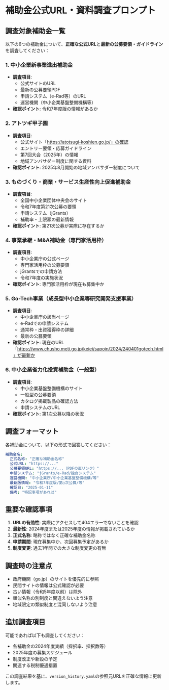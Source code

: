 # 補助金公式URL・資料調査プロンプト

## 調査対象補助金一覧

以下の6つの補助金について、**正確な公式URL**と**最新の公募要領・ガイドライン**を調査してください：

### 1. 中小企業新事業進出補助金
- **調査項目**:
  - 公式サイトのURL
  - 最新の公募要領PDF
  - 申請システム（e-Rad等）のURL
  - 運営機関（中小企業基盤整備機構等）
- **確認ポイント**: 令和7年度版の情報があるか

### 2. アトツギ甲子園
- **調査項目**:
  - 公式サイト「https://atotsugi-koshien.go.jp/」の確認
  - エントリー要領・応募ガイドライン
  - 第7回大会（2025年）の情報
  - 地域アンバサダー制度に関する資料
- **確認ポイント**: 2025年8月開始の地域アンバサダー制度について

### 3. ものづくり・商業・サービス生産性向上促進補助金
- **調査項目**:
  - 全国中小企業団体中央会のサイト
  - 令和7年度第21次公募の要領
  - 申請システム（jGrants）
  - 補助率・上限額の最新情報
- **確認ポイント**: 第21次公募が実際に存在するか

### 4. 事業承継・M&A補助金（専門家活用枠）
- **調査項目**:
  - 中小企業庁の公式ページ
  - 専門家活用枠の公募要領
  - jGrantsでの申請方法
  - 令和7年度の実施状況
- **確認ポイント**: 専門家活用枠が現在も募集中か

### 5. Go-Tech事業（成長型中小企業等研究開発支援事業）
- **調査項目**:
  - 中小企業庁の該当ページ
  - e-Radでの申請システム
  - 通常枠・出資獲得枠の詳細
  - 最新の公募要領
- **確認ポイント**: 現在のURL「https://www.chusho.meti.go.jp/keiei/sapoin/2024/240401gotech.html」が最新か

### 6. 中小企業省力化投資補助金（一般型）
- **調査項目**:
  - 中小企業基盤整備機構のサイト
  - 一般型の公募要領
  - カタログ掲載製品の確認方法
  - 申請システムのURL
- **確認ポイント**: 第1次公募以降の状況

## 調査フォーマット

各補助金について、以下の形式で回答してください：

```yaml
補助金名:
  正式名称: "正確な補助金名称"
  公式URL: "https://..."
  公募要領URL: "https://...（PDFの直リンク）"
  申請システム: "jGrants/e-Rad/独自システム"
  運営機関: "中小企業庁/中小企業基盤整備機構/等"
  最新版情報: "令和7年度版/第○次公募/等"
  確認日: "2025-01-11"
  備考: "特記事項があれば"
```

## 重要な確認事項

1. **URLの有効性**: 実際にアクセスして404エラーでないことを確認
2. **最新性**: 2024年度または2025年度の情報が掲載されているか
3. **正式名称**: 略称ではなく正確な補助金名称
4. **申請期間**: 現在募集中か、次回募集予定があるか
5. **制度変更**: 過去1年間での大きな制度変更の有無

## 調査時の注意点

- 政府機関（go.jp）のサイトを優先的に参照
- 民間サイトの情報は公式確認が必要
- 古い情報（令和5年度以前）は除外
- 類似名称の別制度と間違えないよう注意
- 地域限定の類似制度と混同しないよう注意

## 追加調査項目

可能であれば以下も調査してください：

- 各補助金の2024年度実績（採択率、採択数等）
- 2025年度の募集スケジュール
- 制度改正や新設の予定
- 関連する税制優遇措置

この調査結果を基に、`version_history.yaml`の参照元URLを正確な情報に更新します。